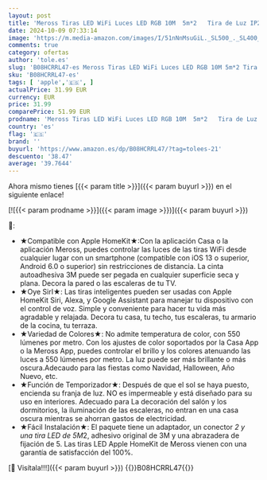 ```yaml
---
layout: post
title: 'Meross Tiras LED WiFi Luces LED RGB 10M  5m*2   Tira de Luz IP20  12V  Admite DIY. Compatible con Apple HomeKit Siri  Alexa  Google Assistant y SmartThings. Tira Decoración de la Habitación'
date: 2024-10-09 07:33:14
image: 'https://m.media-amazon.com/images/I/51nNnMsuGiL._SL500_._SL400_.jpg'
comments: true
category: ofertas
author: 'tole.es'
slug: 'B08HCRRL47-es Meross Tiras LED WiFi Luces LED RGB 10M 5m*2 Tira de Luz...'
sku: 'B08HCRRL47-es'
tags: [ 'apple','🇪🇸', ]
actualPrice: 31.99 EUR
currency: EUR
price: 31.99
comparePrice: 51.99 EUR
prodname: 'Meross Tiras LED WiFi Luces LED RGB 10M  5m*2   Tira de Luz IP20  12V  Admite DIY. Compatible con Apple HomeKit Siri  Alexa  Google Assistant y SmartThings. Tira Decoración de la Habitación'
country: 'es'
flag: '🇪🇸'
brand: ''
buyurl: 'https://www.amazon.es/dp/B08HCRRL47/?tag=tolees-21'
descuento: '38.47'
average: '39.7644'
---
```


Ahora mismo tienes [{{< param title >}}]({{< param buyurl >}}) en el siguiente enlace!

[![{{< param prodname >}}]({{< param image >}})]({{< param buyurl >}})

🔎:

- ★Compatible con Apple HomeKit★:Con la aplicación Casa o la aplicación Meross, puedes controlar las luces de las tiras WiFi desde cualquier lugar con un smartphone (compatible con iOS 13 o superior, Android 6.0 o superior) sin restricciones de distancia. La cinta autoadhesiva 3M puede ser pegada en cualquier superficie seca y plana. Decora la pared o las escaleras de tu TV.
- ★Oye SirI★: Las tiras inteligentes pueden ser usadas con Apple HomeKit Siri, Alexa, y Google Assistant para manejar tu dispositivo con el control de voz. Simple y conveniente para hacer tu vida más agradable y relajada. Decora tu casa, tu techo, tus escaleras, tu armario de la cocina, tu terraza.
- ★Variedad de Colores★: No admite temperatura de color, con 550 lúmenes por metro. Con los ajustes de color soportados por la Casa App o la Meross App, puedes controlar el brillo y los colores atenuando las luces a 550 lúmenes por metro. La luz puede ser más brillante o más oscura.Adecaudo para las fiestas como Navidad, Halloween, Año Nuevo, etc.
- ★Función de Temporizador★: Después de que el sol se haya puesto, encienda su franja de luz. NO es impermeable y está diseñado para su uso en interiores. Adecuado para La decoración del salón y los dormitorios, la iluminación de las escaleras, no entran en una casa oscura mientras se ahorran gastos de electricidad.
- ★Fácil Instalación★: El paquete tiene un adaptador, un conector *2 y una tira LED de 5M*2, adhesivo original de 3M y una abrazadera de fijación de 5. Las tiras LED Apple HomeKit de Meross vienen con una garantía de satisfacción del 100%.

[🛒 Visítala!!!]({{< param buyurl >}})
{{<world>}}B08HCRRL47{{</world>}}
